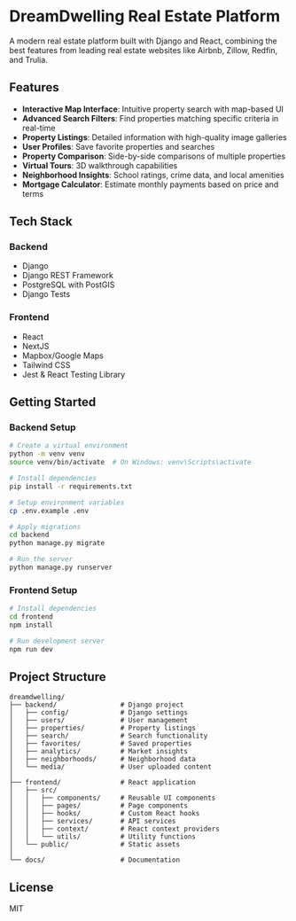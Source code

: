 # DreamDwelling Real Estate Platform

A modern real estate platform built with Django and React, combining the best features from leading real estate websites like Airbnb, Zillow, Redfin, and Trulia.

## Features

- **Interactive Map Interface**: Intuitive property search with map-based UI
- **Advanced Search Filters**: Find properties matching specific criteria in real-time
- **Property Listings**: Detailed information with high-quality image galleries
- **User Profiles**: Save favorite properties and searches
- **Property Comparison**: Side-by-side comparisons of multiple properties
- **Virtual Tours**: 3D walkthrough capabilities
- **Neighborhood Insights**: School ratings, crime data, and local amenities
- **Mortgage Calculator**: Estimate monthly payments based on price and terms

## Tech Stack

### Backend

- Django
- Django REST Framework
- PostgreSQL with PostGIS
- Django Tests

### Frontend

- React
- NextJS
- Mapbox/Google Maps
- Tailwind CSS
- Jest & React Testing Library

## Getting Started

### Backend Setup

```bash
# Create a virtual environment
python -m venv venv
source venv/bin/activate  # On Windows: venv\Scripts\activate

# Install dependencies
pip install -r requirements.txt

# Setup environment variables
cp .env.example .env

# Apply migrations
cd backend
python manage.py migrate

# Run the server
python manage.py runserver
```

### Frontend Setup

```bash
# Install dependencies
cd frontend
npm install

# Run development server
npm run dev
```

## Project Structure

```text
dreamdwelling/
├── backend/                # Django project
│   ├── config/             # Django settings
│   ├── users/              # User management
│   ├── properties/         # Property listings
│   ├── search/             # Search functionality
│   ├── favorites/          # Saved properties
│   ├── analytics/          # Market insights
│   ├── neighborhoods/      # Neighborhood data
│   └── media/              # User uploaded content
│
├── frontend/               # React application
│   ├── src/
│   │   ├── components/     # Reusable UI components
│   │   ├── pages/          # Page components
│   │   ├── hooks/          # Custom React hooks
│   │   ├── services/       # API services
│   │   ├── context/        # React context providers
│   │   └── utils/          # Utility functions
│   └── public/             # Static assets
│
└── docs/                   # Documentation
```

## License

MIT
